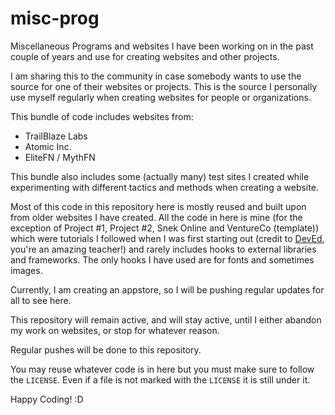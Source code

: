 # misc-prog
Miscellaneous Programs and websites I have been working on in the past couple of years and use for creating websites and other projects.

I am sharing this to the community in case somebody wants to use the source for one of their websites or projects.
This is the source I personally use myself regularly when creating websites for people or organizations.

This bundle of code includes websites from:

- TrailBlaze Labs
- Atomic Inc.
- EliteFN / MythFN

This bundle also includes some (actually many) test sites I created while experimenting with different tactics and methods when creating a website.

Most of this code in this repository here is mostly reused and built upon from older websites I have created.
All the code in here is mine (for the exception of Project #1, Project #2, Snek Online and VentureCo (template)) which were tutorials I followed when I was first starting out (credit to [DevEd](https://youtube.com/DevEd), you're an amazing teacher!) and rarely includes hooks to external libraries and frameworks. The only hooks I have used are for fonts and sometimes images.

Currently, I am creating an appstore, so I will be pushing regular updates for all to see here.

This repository will remain active, and will stay active, until I either abandon my work on websites, or stop for whatever reason.

Regular pushes will be done to this repository.

You may reuse whatever code is in here but you must make sure to follow the `LICENSE`. 
Even if a file is not marked with the `LICENSE` it is still under it.

Happy Coding! :D
